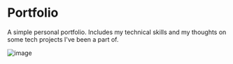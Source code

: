 # Portfolio
A simple personal portfolio. Includes my technical skills and my thoughts on some tech projects I've been a part of. 

![image](https://github.com/user-attachments/assets/d8d991bc-9e66-481f-a5b3-c71a50a8aeac)

